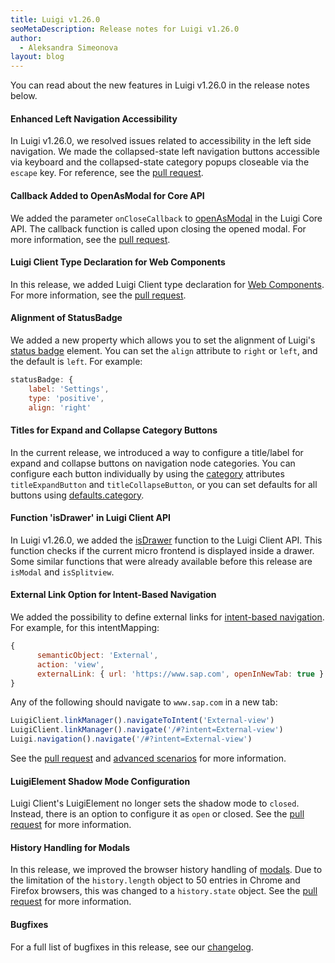 ```yaml
---
title: Luigi v1.26.0
seoMetaDescription: Release notes for Luigi v1.26.0
author:
  - Aleksandra Simeonova
layout: blog
---
```


You can read about the new features in Luigi v1.26.0 in the release notes below.

<!-- Excerpt -->

#### Enhanced Left Navigation Accessibility

In Luigi v1.26.0, we resolved issues related to accessibility in the left side navigation. We made the collapsed-state left navigation buttons accessible via keyboard and the collapsed-state category popups closeable via the `escape` key. For reference, see the [pull request](https://github.com/SAP/luigi/pull/3094).

#### Callback Added to OpenAsModal for Core API

We added the parameter `onCloseCallback` to [openAsModal](https://docs.luigi-project.io/docs/luigi-core-api/?section=openasmodal) in the Luigi Core API. The callback function is called upon closing the opened modal. For more information, see the [pull request](https://github.com/SAP/luigi/pull/3049).

#### Luigi Client Type Declaration for Web Components

In this release, we added Luigi Client type declaration for [Web Components](https://docs.luigi-project.io/docs/web-component). For more information, see the [pull request](https://github.com/SAP/luigi/pull/2963).

#### Alignment of StatusBadge
 
We added a new property which allows you to set the alignment of Luigi's [status badge](https://docs.luigi-project.io/docs/navigation-parameters-reference/?section=statusbadge) element. You can set the `align` attribute to `right` or `left`, and the default is `left`. For example: 
```js
statusBadge: {
    label: 'Settings',
    type: 'positive',
    align: 'right'   
```

#### Titles for Expand and Collapse Category Buttons

In the current release, we introduced a way to configure a title/label for expand and collapse buttons on navigation node categories. You can configure each button individually by using the [category](https://docs.luigi-project.io/docs/navigation-parameters-reference/?section=category) attributes `titleExpandButton` and `titleCollapseButton`, or you can set defaults for all buttons using [defaults.category](https://docs.luigi-project.io/docs/navigation-parameters-reference/?section=defaultscategory).


#### Function 'isDrawer' in Luigi Client API

In Luigi v1.26.0, we added the [isDrawer](https://docs.luigi-project.io/docs/luigi-client-api/?section=isdrawer) function to the Luigi Client API. This function checks if the current micro frontend is displayed inside a drawer. Some similar functions that were already available before this release are `isModal` and `isSplitview`. 

#### External Link Option for Intent-Based Navigation

We added the possibility to define external links for [intent-based navigation](https://docs.luigi-project.io/docs/navigation-parameters-reference/?section=intentmapping). For example, for this intentMapping: 
```js
{
      semanticObject: 'External',
      action: 'view',
      externalLink: { url: 'https://www.sap.com', openInNewTab: true }
}
```
Any of the following should navigate to `www.sap.com` in a new tab:
```js
LuigiClient.linkManager().navigateToIntent('External-view')
LuigiClient.linkManager().navigate('/#?intent=External-view')
Luigi.navigation().navigate('/#?intent=External-view')
```
See the [pull request](https://github.com/SAP/luigi/pull/2941) and [advanced scenarios](https://docs.luigi-project.io/docs/advanced-scenarios) for more information. 

#### LuigiElement Shadow Mode Configuration 

Luigi Client's LuigiElement no longer sets the shadow mode to `closed`. Instead, there is an option to configure it as `open` or closed. See the [pull request](https://github.com/SAP/luigi/pull/2932) for more information.

#### History Handling for Modals

In this release, we improved the browser history handling of [modals](https://docs.luigi-project.io/docs/navigation-parameters-reference/?section=opennodeinmodal). Due to the limitation of the `history.length` object to 50 entries in Chrome and Firefox browsers, this was changed to a `history.state` object. See the [pull request](https://github.com/SAP/luigi/pull/3072) for more information.

#### Bugfixes

For a full list of bugfixes in this release, see our [changelog](https://github.com/SAP/luigi/blob/master/CHANGELOG.md).
